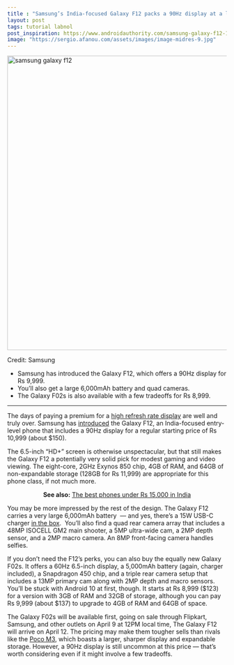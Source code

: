 ```yaml
---
title : "Samsung’s India-focused Galaxy F12 packs a 90Hz display at a low price"
layout: post
tags: tutorial labnol
post_inspiration: https://www.androidauthority.com/samsung-galaxy-f12-1215185/
image: "https://sergio.afanou.com/assets/images/image-midres-9.jpg"
---
```


<p><html><body><img class="size-large wp-image-1215188 noname aa-img" title="samsung galaxy f12" src="https://cdn57.androidauthority.net/wp-content/uploads/2021/04/samsung-galaxy-f12-1200x675.jpg" alt="samsung galaxy f12" width="1200" height="675" data-attachment-id="1215188" srcset="https://cdn57.androidauthority.net/wp-content/uploads/2021/04/samsung-galaxy-f12-1200x675.jpg 1200w, https://cdn57.androidauthority.net/wp-content/uploads/2021/04/samsung-galaxy-f12-300x170.jpg 300w, https://cdn57.androidauthority.net/wp-content/uploads/2021/04/samsung-galaxy-f12-768x432.jpg 768w, https://cdn57.androidauthority.net/wp-content/uploads/2021/04/samsung-galaxy-f12-1536x864.jpg 1536w, https://cdn57.androidauthority.net/wp-content/uploads/2021/04/samsung-galaxy-f12-16x9.jpg 16w, https://cdn57.androidauthority.net/wp-content/uploads/2021/04/samsung-galaxy-f12-32x18.jpg 32w, https://cdn57.androidauthority.net/wp-content/uploads/2021/04/samsung-galaxy-f12-28x16.jpg 28w, https://cdn57.androidauthority.net/wp-content/uploads/2021/04/samsung-galaxy-f12-56x32.jpg 56w, https://cdn57.androidauthority.net/wp-content/uploads/2021/04/samsung-galaxy-f12-64x36.jpg 64w, https://cdn57.androidauthority.net/wp-content/uploads/2021/04/samsung-galaxy-f12-712x400.jpg 712w, https://cdn57.androidauthority.net/wp-content/uploads/2021/04/samsung-galaxy-f12-1000x563.jpg 1000w, https://cdn57.androidauthority.net/wp-content/uploads/2021/04/samsung-galaxy-f12-792x446.jpg 792w, https://cdn57.androidauthority.net/wp-content/uploads/2021/04/samsung-galaxy-f12-1280x720.jpg 1280w, https://cdn57.androidauthority.net/wp-content/uploads/2021/04/samsung-galaxy-f12-840x472.jpg 840w, https://cdn57.androidauthority.net/wp-content/uploads/2021/04/samsung-galaxy-f12-1340x754.jpg 1340w, https://cdn57.androidauthority.net/wp-content/uploads/2021/04/samsung-galaxy-f12-770x433.jpg 770w, https://cdn57.androidauthority.net/wp-content/uploads/2021/04/samsung-galaxy-f12-356x200.jpg 356w, https://cdn57.androidauthority.net/wp-content/uploads/2021/04/samsung-galaxy-f12-675x380.jpg 675w, https://cdn57.androidauthority.net/wp-content/uploads/2021/04/samsung-galaxy-f12.jpg 1920w" sizes="(max-width: 1200px) 100vw, 1200px" /></p>
<div class="aa-img-source-credit">
<div class="aa-img-source-and-credit full">
<div class="aa-img-source text-right"><span>Credit:</span> Samsung</div>
</div>
</div>
<div class="aa_tldr_text">
<ul>
<li>Samsung has introduced the Galaxy F12, which offers a 90Hz display for Rs 9,999.</li>
<li>You&#8217;ll also get a large 6,000mAh battery and quad cameras.</li>
<li>The Galaxy F02s is also available with a few tradeoffs for Rs 8,999.</li>
</ul>
</div><hr>
<p>The days of paying a premium for a <a href="https://www.androidauthority.com/phone-refresh-rate-90hz-120hz-1086643/">high refresh rate display</a> are well and truly over. Samsung has <a href="https://news.samsung.com/in/samsung-india-launches-fullonfab-galaxy-f12-with-true-48mp-quad-camera-and-90hz-display">introduced</a> the Galaxy F12, an India-focused entry-level phone that includes a 90Hz display for a regular starting price of Rs 10,999 (about $150).</p>
<p>The 6.5-inch &#8220;HD+&#8221; screen is otherwise unspectacular, but that still makes the Galaxy F12 a potentially very solid pick for modest gaming and video viewing. The eight-core, 2GHz Exynos 850 chip, 4GB of RAM, and 64GB of non-expandable storage (128GB for Rs 11,999) are appropriate for this phone class, if not much more.</p>
<p style="text-align: center;"><strong>See also:</strong> <a href="https://www.androidauthority.com/best-phones-under-15000-853238/">The best phones under Rs 15,000 in India</a></p>
<p>You may be more impressed by the rest of the design. The Galaxy F12 carries a very large 6,000mAh battery  — and yes, there&#8217;s a 15W USB-C charger <a href="https://www.androidauthority.com/samsung-in-box-chargers-1193237/">in the box</a>.  You&#8217;ll also find a quad rear camera array that includes a 48MP ISOCELL GM2 main shooter, a 5MP ultra-wide cam, a 2MP depth sensor, and a 2MP macro camera. An 8MP front-facing camera handles selfies.</p>
<p>If you don&#8217;t need the F12&#8217;s perks, you can also buy the equally new Galaxy F02s. It offers a 60Hz 6.5-inch display, a 5,000mAh battery (again, charger included), a Snapdragon 450 chip, and a triple rear camera setup that includes a 13MP primary cam along with 2MP depth and macro sensors. You&#8217;ll be stuck with Android 10 at first, though. It starts at Rs 8,999 ($123) for a version with 3GB of RAM and 32GB of storage, although you can pay Rs 9,999 (about $137) to upgrade to 4GB of RAM and 64GB of space.</p>
<p>The Galaxy F02s will be available first, going on sale through Flipkart, Samsung, and other outlets on April 9 at 12PM local time, The Galaxy F12 will arrive on April 12. The pricing may make them tougher sells than rivals like the <a href="https://www.androidauthority.com/poco-m3-review-1198097/">Poco M3</a>, which boasts a larger, sharper display and expandable storage. However, a 90Hz display is still uncommon at this price — that&#8217;s worth considering even if it might involve a few tradeoffs.</p>
</body></html></p>
